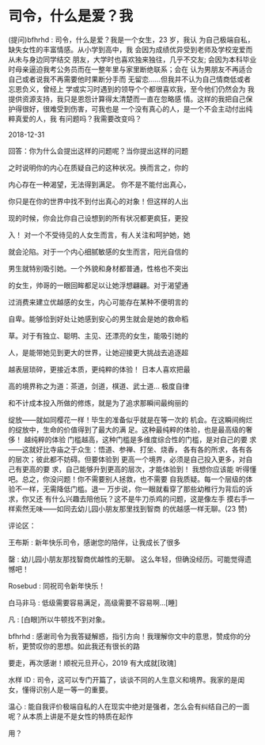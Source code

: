 # 司令，什么是爱？我

(提问)bfhrhd : 司令，什么是爱？我是一个女生，23 岁，我认 为自己极端自私，缺失女性的丰富情感。从小学到高中，我 会因为成绩优异受到老师及学校宠爱而从未与身边同学结交 朋友，大学时也喜欢独来独往，几乎不交友; 会因为本科毕业 时母亲逼迫我考公务员而在一整年里与家里断绝联系；会在 认为男朋友不再适合自己或者说我不再需要他时果断分手而 无留恋……但我并不认为自己情商低或者忘恩负义，曾经上 学或实习时遇到的领导个个都很喜欢我，至今他们仍然会为 我提供资源支持，我只是恩怨计算得太清楚而一直在忽略感 情。这样的我把自己保护得很好，很难受到伤害，可我也是 一个没有真心的人，是一个不会主动付出纯粹真爱的人，我 有问题吗？我需要改变吗？

2018-12-31

回答：你为什么会提出这样的问题呢？当你提出这样的问题

之时说明你的内心在质疑自己的这种状况。换而言之，你的

内心存在一种渴望，无法得到满足。 你不是不能付出真心，

你只是在你的世界中找不到付出真心的对象！但这样的人出

现的时候，你会比你自己设想到的所有状况都更疯狂，更投

入！ 对一个不受待见的人女生而言，有人关注和呵护她，她

就会沦陷。对于一个内心细腻敏感的女生而言，阳光自信的

男生就特别吸引她。一个外貌和身材都普通，性格也不突出

的女生，帅哥的一眼回眸都足以让她浮想翩翩。对于渴望通

过消费来建立优越感的女生，内心可能存在某种不便明言的

自卑。能够恰到好处让她感到安心的男生就会是她的救命稻

草。对于有独立、聪明、主见、还漂亮的女生，能吸引她的

人，是能带她见到更大的世界，让她迎接更大挑战去追逐超

越表层琐碎，更接近本质，更纯粹的体验！ 日本人喜欢把最

高的境界称之为道：茶道，剑道，棋道、武士道... 极度自律

和不计成本投入所做的修炼，就是为了追求那瞬间最绚丽的

绽放——就如同樱花一样！毕生的准备似乎就是在等一次的 机会。在这瞬间绚烂的绽放中，生命的价值得到了最大的满 足。这种最纯粹的体验，也是最高级的奢侈！ 越纯粹的体验 门槛越高，这种门槛是多维度综合性的门槛，是对自己的要 求——这就好比寺庙之于众生：悟道、参禅、打坐、烧香， 各有各的所求，各有各的层次；彼此都不妨碍。但要体验到 更高一个境界，必须是自己投入更多，对自己有更高的要 求，自己能够升到更高的层次，才能体验到！ 我想你应该能 听得懂吧。总之，你没问题！你不需要别人拯救，也不需要 自我质疑。每一个层级的体验不一样，无需降低门槛。退一 万步说，你一眼就看穿了那些幼稚行为背后的诉求，你又还 有什么兴趣去陪他玩？这不是牛刀杀鸡的问题，这是像左手 摸右手一样索然无味——如同去幼儿园小朋友那里找到智商 的优越感一样无聊。(23 赞)

评论区：

王布斯 : 新年快乐司令，感谢您的陪伴，让我成长了很多

罄 : 幼儿园小朋友那找智商优越性的无聊。 这么年轻，但确没经历。可能觉得遗憾吧！

Rosebud : 同祝司令新年快乐！

白马非马 : 低级需要容易满足，高级需要不容易啊…[睡]

凡 : [白眼]所以牛顿找不到对象。

bfhrhd : 感谢司令为我答疑解惑，指引方向！我理解你文中的意思，赞成你的分析，更赞叹你的思想。如此我还有很长的路

要走，再次感谢！顺祝元旦开心，2019 有大成就[玫瑰]

水样 ID : 司令，这可以专门开篇了，谈谈不同的人生意义和境界。我家的是闺女，懂得识别人是一等一的重要。

温心 : 能自我评价极端自私的人在现实中绝对是强者，怎么会有纠结自己的一面呢？从本质上讲是不是女性的特质在起作

用？